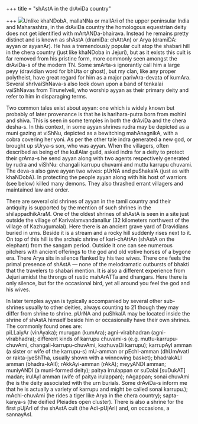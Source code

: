 +++
title = "shAstA in the drAviDa country"

+++
[![](https://i2.wp.com/bp2.blogger.com/_ZhvcTTaaD_4/RnOEoE5tW-I/AAAAAAAAAK8/f3bbD4QEByM/s320/ayyanar1.jpg)](http://bp2.blogger.com/_ZhvcTTaaD_4/RnOEoE5tW-I/AAAAAAAAAK8/f3bbD4QEByM/s1600-h/ayyanar1.jpg)Unlike
khaNDobA, mallaNNa or mallAri of the upper peninsular India and
Maharashtra, in the drAviDa country the homologous equestrian deity does
not get identified with mArtANDa-bhairava. Instead he remains pretty
distinct and is known as shAstA (dramiDa: chAttAn) or Arya (dramiDA:
ayyan or ayyanAr). He has a tremendously popular cult atop the shabari
hill in the chera country (just like khaNDoba in Jejuri), but as it
exists this cult is far removed from his pristine form, more commonly
seen amongst the drAviDa-s of the modern TN. Some smArta-s ignorantly
call him a large peyy (dravidian word for bhUta or ghost), but my clan,
like any proper polytheist, have great regard for him as a major
parivAra-devata of kumAra. Several shrIvaiShNava-s also look down upon a
band of tenkalai vaiShNavas from Tirunelveli, who worship ayyan as their
primary deity and refer to him in disparaging terms.

Two common tales exist about ayyan: one which is widely known but
probably of later provenance is that he is harihara-putra born from
mohini and shiva. This is seen in some temples in both the drAviDa and
the chera desha-s. In this context, in some ayyan shrines rudra may be
depicted as a muni gazing at viShNu, depicted as a bewitching
mahAnagnikA, with a cobra covering her yoni. As per the other tale indra
generated a new god, or brought up sUrya-s son, who was ayyan. When the
villagers, often described as being of the kullAlar guild, asked indra
for a deity to protect their grAma-s he send ayyan along with two agents
respectively generated by rudra and viShNu: changali karrupu chuvami and
muttu karrupu chuvami. The deva-s also gave ayyan two wives: pUrNA and
puShakalA (just as with khaNDobA). In protecting the people ayyan along
with his host of warriors (see below) killed many demons. They also
thrashed errant villagers and maintained law and order.

There are several old shrines of ayyan in the tamil country and their
antiquity is supported by the mention of such shrines in the
shilappadhikAraM. One of the oldest shrines of shAstA is seen in a site
just outside the village of Karivalamvandanallur (32 kilometers
northwest of the village of Kazhugumalai). Here there is an ancient
grave yard of Dravidians buried in urns. Beside it is a stream and a
rocky hill suddenly rises next to it. On top of this hill is the archaic
shrine of kari-chAttAn (shAstA on the elephant) from the sangam period.
Outside it one can see numerous pitchers with ancient offerings to the
god and old votive horses of a bygone era. There Arya sits in silence
flanked by his two wives. There one feels the primal presence of shAstA
— none of the melodramatic outbursts of bhakti that the travelers to
shabari mention. It is also a different experience from Jejuri amidst
the throngs of rustic mahArATTa and dhangars. Here there is only
silence, but for the occasional bird, yet all around you feel the god
and his wives.

In later temples ayyan is typically accompanied by several other
sub-shrines usually to other deities, always counting to 21 though they
may differ from shrine to shrine. pUrNA and puShkalA may be located
inside the shrine of shAstA himself beside him or occasionally have
their own shrines. The commonly found ones are:  
piLLaiyAr (vinAyaka); murugan (kumAra); agni-virabhadran
(agni-vIrabhadra); different kinds of karrupu chuvami-s (e.g.
muttu-karrupu-chuvAmi, changali-karrupu-chuvAmi, kazhuvaDi karrupu);
karrupAyI amman (a sister or wife of the karrupu-s) mU-amman or
pEchI-amman (dhUmAvatI or rakta-jyeShTha, usually shown with a winnowing
basket); bhadrakALI amman (bhadra-kAlI); rAkkAyi-amman (rAkA); meyyANDI
amman; muniyANDI (a muni-formed deity); paitya irrulappan or suDalai
\[suDukAT\] madan; irulAyI amman (wife of paitya irulappan); nAgappan;
sonai chuvAmi (he is the deity associated with the urn burials. Some
drAviDa-s inform me that he is actually a variety of karrupu and might
be called sonai karrupu.); mAchi-chuvAmi (he rides a tiger like Arya in
the chera country); sapta-kanya-s (the deified Pleiades open cluster).
There is also a shrine for the first pUjArI of the shAstA cult (the
Adi-pUjArI) and, on occasions, a sannayAsI.
